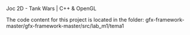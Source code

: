Joc 2D - Tank Wars | C++ & OpenGL

The code content for this project is located in the folder: gfx-framework-master/gfx-framework-master/src/lab_m1/tema1
